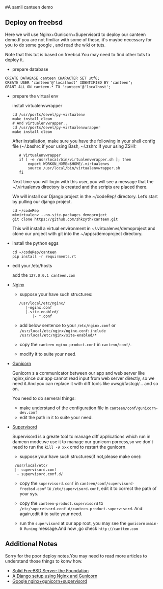 #A samll canteen demo

Deploy on freebsd
------------------
Here we will use Nginx+Gunicorn+Supervisord to deploy our canteen demo.If you are not fimiliar with some of these,
it's maybe necessary for you to do some google , and read the wiki or tuts.

Note that this tut is based on freebsd.You may need to find other tuts to deploy it.

- prepare database

```mysql
CREATE DATABASE canteen CHARACTER SET utf8;
CREATE USER 'canteen'@'localhost' IDENTIFIED BY 'canteen';
GRANT ALL ON canteen.* TO 'canteen'@'localhost';
```  

- prepare the virtual env

   install virtualenvwrapper

   ```shell
   cd /usr/ports/devel/py-virtualenv
   make install clean
   # And virtualenvwrapper..
   cd /usr/ports/devel/py-virtualenvwrapper
   make install clean
   ```

   After installation, make sure you have the following in your shell config file (~/.bashrc if your using Bash, ~/.zshrc if your using ZSH):
   ```shell
      # Virtualenvwrapper
      if [ -e /usr/local/bin/virtualenvwrapper.sh ]; then
          export WORKON_HOME=$HOME/.virtualenvs
          source /usr/local/bin/virtualenvwrapper.sh
      fi
   ```

   Next time you will login with this user, you will see a message that the ~/.virtualenvs directory is created and the scripts are placed there.

   We will install our Django project in the ~/codeRep/ directory. Let’s start by pulling our django project.
   ```shell
   cd ~/codeRep
   mkvirtualenv --no-site-packages demoproject
   git clone https://github.com/zhkzyth/canteen.git
   ```

   This will install a virtual environment in ~/.virtualenvs/demoproject and clone our project with git into the ~/apps/demoproject directory.

- install the python eggs

   ```shell
   cd ~/codeRep/canteen
   pip install -r requirments.rt
   ```

- edit your /etc/hosts 

   add the `127.0.0.1 canteen.com`

- [Nginx](http://wiki.nginx.org/Main)

   * suppose your have such structures:

   ```
      /usr/local/etc/nginx/ 
         |-nginx.conf
         |-site-enabled/
            |- *.conf
   ```

   * add below sentence to your `/etc/nginx.conf` or `/usr/local/etc/nginx/nginx.conf`:
         `include /usr/local/etc/nginx/site-enabled/*`

   * copy the `canteen-nginx-product.conf` in `cantenn/conf/`.

   * modify it to suite your need.

- [Gunicorn](http://docs.gunicorn.org/en/0.17.4/)

    Gunicorn s a communicator between our app and web server like nginx,since our app cannot read input from web server directly,
    so we need it.And you can replace it with diff tools like uwsgi/fastcgi/... and so on.
    
    You need to do serveral things:
    
    * make understand of the configuration file in `canteen/conf/gunicorn-dev.conf`
    * edit the path in it to suite your need.

- [Supervisord](http://supervisord.org/)

    Supervisord is a greate tool to manage diff applications which run in dameon mode.we use it to manage our gunicorn 
    porcess,so we don't need to run the `kill -9 xxx` cmd to restart the gunicorn.
    
    * suppose your have such structures(if not,please make one):
    
    ```
     /usr/local/etc/
     |- supervisord.conf
      - supervisord.conf.d/
    ```

    * copy the `supervisord.conf` in `canteen/conf/supervisord-freebsd.conf` to `/etc/supervisord.conf`,
      edit it to correct the path of your sys.
      
    * copy the `canteen-product.supervisord` to `/etc/supervisord.conf.d/canteen-product.supervisord`.
     And again,edit it to suite your need.
     
    * run the `supervisord` at our app root, you may see the `gunicorn:main-0 Runing` message.And now ,go check `http://cantten.com`


Additional Notes
-----------------
Sorry for the poor deploy notes.You may need to read more articles to understand those things to konw how.

- [Solid FreeBSD Server: the Foundation](http://www.wunki.org/posts/2011-04-05-solid-freebsd-server-foundation.html)
- [A Django setup using Nginx and Gunicorn](http://senko.net/en/django-nginx-gunicorn/)
- [Google nginx+gunicorn+supervisord](https://www.google.com.hk/search?q=django+gunicorn+nginx+supervisor)
